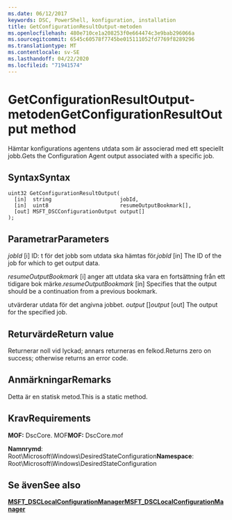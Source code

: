 ```yaml
---
ms.date: 06/12/2017
keywords: DSC, PowerShell, konfiguration, installation
title: GetConfigurationResultOutput-metoden
ms.openlocfilehash: 480e710ce1a208253f0e664474c3e9bab296066a
ms.sourcegitcommit: 6545c60578f7745be015111052fd7769f8289296
ms.translationtype: MT
ms.contentlocale: sv-SE
ms.lasthandoff: 04/22/2020
ms.locfileid: "71941574"
---
```

# <a name="getconfigurationresultoutput-method"></a><span data-ttu-id="a72b0-103">GetConfigurationResultOutput-metoden</span><span class="sxs-lookup"><span data-stu-id="a72b0-103">GetConfigurationResultOutput method</span></span>

<span data-ttu-id="a72b0-104">Hämtar konfigurations agentens utdata som är associerad med ett speciellt jobb.</span><span class="sxs-lookup"><span data-stu-id="a72b0-104">Gets the Configuration Agent output associated with a specific job.</span></span>

## <a name="syntax"></a><span data-ttu-id="a72b0-105">Syntax</span><span class="sxs-lookup"><span data-stu-id="a72b0-105">Syntax</span></span>

```mof
uint32 GetConfigurationResultOutput(
  [in]  string                      jobId,
  [in]  uint8                       resumeOutputBookmark[],
  [out] MSFT_DSCConfigurationOutput output[]
);
```

## <a name="parameters"></a><span data-ttu-id="a72b0-106">Parametrar</span><span class="sxs-lookup"><span data-stu-id="a72b0-106">Parameters</span></span>

<span data-ttu-id="a72b0-107">*jobId* \[i\] ID: t för det jobb som utdata ska hämtas för.</span><span class="sxs-lookup"><span data-stu-id="a72b0-107">*jobId* \[in\] The ID of the job for which to get output data.</span></span>

<span data-ttu-id="a72b0-108">*resumeOutputBookmark* \[i\] anger att utdata ska vara en fortsättning från ett tidigare bok märke.</span><span class="sxs-lookup"><span data-stu-id="a72b0-108">*resumeOutputBookmark* \[in\] Specifies that the output should be a continuation from a previous bookmark.</span></span>

<span data-ttu-id="a72b0-109">utvärderar utdata för det angivna jobbet. *output* \[\]</span><span class="sxs-lookup"><span data-stu-id="a72b0-109">*output* \[out\] The output for the specified job.</span></span>

## <a name="return-value"></a><span data-ttu-id="a72b0-110">Returvärde</span><span class="sxs-lookup"><span data-stu-id="a72b0-110">Return value</span></span>

<span data-ttu-id="a72b0-111">Returnerar noll vid lyckad; annars returneras en felkod.</span><span class="sxs-lookup"><span data-stu-id="a72b0-111">Returns zero on success; otherwise returns an error code.</span></span>

## <a name="remarks"></a><span data-ttu-id="a72b0-112">Anmärkningar</span><span class="sxs-lookup"><span data-stu-id="a72b0-112">Remarks</span></span>

<span data-ttu-id="a72b0-113">Detta är en statisk metod.</span><span class="sxs-lookup"><span data-stu-id="a72b0-113">This is a static method.</span></span>

## <a name="requirements"></a><span data-ttu-id="a72b0-114">Krav</span><span class="sxs-lookup"><span data-stu-id="a72b0-114">Requirements</span></span>

<span data-ttu-id="a72b0-115">**MOF:** DscCore. MOF</span><span class="sxs-lookup"><span data-stu-id="a72b0-115">**MOF:** DscCore.mof</span></span>

<span data-ttu-id="a72b0-116">**Namnrymd**: Root\Microsoft\Windows\DesiredStateConfiguration</span><span class="sxs-lookup"><span data-stu-id="a72b0-116">**Namespace**: Root\Microsoft\Windows\DesiredStateConfiguration</span></span>

## <a name="see-also"></a><span data-ttu-id="a72b0-117">Se även</span><span class="sxs-lookup"><span data-stu-id="a72b0-117">See also</span></span>

[<span data-ttu-id="a72b0-118">**MSFT_DSCLocalConfigurationManager**</span><span class="sxs-lookup"><span data-stu-id="a72b0-118">**MSFT_DSCLocalConfigurationManager**</span></span>](msft-dsclocalconfigurationmanager.md)
